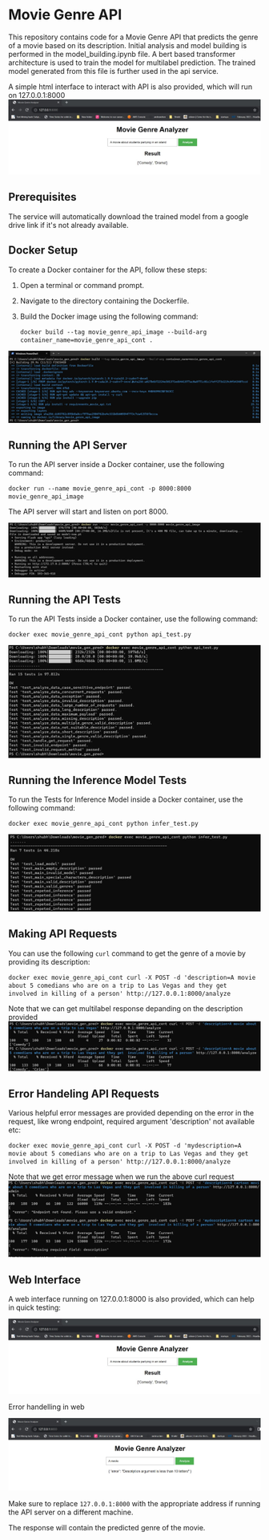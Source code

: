 # Movie Genre API

This repository contains code for a Movie Genre API that predicts the genre of a movie based on its description. Initial analysis and model building is performed in the model_building.ipynb file. A bert based transformer architecture is used to train the model for multilabel prediction. The trained model generated from this file is further used in the api service.

A simple html interface to interact with API is also provided, which will run on 127.0.0.1:8000
![Building Docker](./imgs/img_web.jpg)


## Prerequisites

The service will automatically download the trained model from a google drive link if it's not already available.

## Docker Setup

To create a Docker container for the API, follow these steps:

1. Open a terminal or command prompt.
2. Navigate to the directory containing the Dockerfile.
3. Build the Docker image using the following command:

   ```
   docker build --tag movie_genre_api_image --build-arg container_name=movie_genre_api_cont .

   ```
![Building Docker](./imgs/img_docker_build.jpg)

## Running the API Server

To run the API server inside a Docker container, use the following command:

```
docker run --name movie_genre_api_cont -p 8000:8000 movie_genre_api_image
```

The API server will start and listen on port 8000.

![Running Docker](./imgs/img_docker_run.jpg)

## Running the API Tests

To run the API Tests inside a Docker container, use the following command:

```
docker exec movie_genre_api_cont python api_test.py
```

![Running API Tests](./imgs/img_api_test.jpg)

## Running the Inference Model Tests

To run the Tests for Inference Model inside a Docker container, use the following command:

```
docker exec movie_genre_api_cont python infer_test.py
```

![Running Infer Tests](./imgs/img_infer_test.jpg)

## Making API Requests

You can use the following `curl` command to get the genre of a movie by providing its description:

```
docker exec movie_genre_api_cont curl -X POST -d 'description=A movie about 5 comedians who are on a trip to Las Vegas and they get  involved in killing of a person' http://127.0.0.1:8000/analyze
```
Note that we can get multilabel response depanding on the description provided
![Running Curl](./imgs/img_curl.jpg)

## Error Handeling API Requests

Various helpful error messages are provided depending on the error in the request, like wrong endpoint, required argument 'description' not available etc:

```
docker exec movie_genre_api_cont curl -X POST -d 'mydescription=A movie about 5 comedians who are on a trip to Las Vegas and they get  involved in killing of a person' http://127.0.0.1:8000/analyze
```
Note that we get error message when we run the above curl request
![error](./imgs/img_err_handeling.jpg)


## Web Interface

A web interface running on 127.0.0.1:8000 is also provided, which can help in quick testing:

![Web Interface](./imgs/img_web.jpg)

Error handelling in web

![Web Interface Error](./imgs/img_web_short_desc.jpg)








Make sure to replace `127.0.0.1:8000` with the appropriate address if running the API server on a different machine.

The response will contain the predicted genre of the movie.
